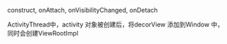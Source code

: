 construct, onAttach, onVisibilityChanged, onDetach



ActivityThread中，activity 对象被创建后，将decorView 添加到Window 中，同时会创建ViewRootImpl

